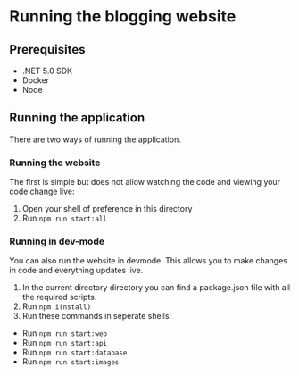 # Running the blogging website

## Prerequisites
- .NET 5.0 SDK
- Docker
- Node

## Running the application
There are two ways of running the application.

### Running the website
The first is simple but does not allow watching the code and viewing your code change live:
1. Open your shell of preference in this directory
1. Run `npm run start:all`

### Running in dev-mode
You can also run the website in devmode. This allows you to make changes in code and everything updates live.

1. In the current directory directory you can find a package.json file with all the required scripts.
1. Run `npm i(nstall)`
1. Run these commands in seperate shells:
  - Run `npm run start:web`
  - Run `npm run start:api`
  - Run `npm run start:database`
  - Run `npm run start:images`

